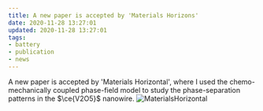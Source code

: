 ```yaml
---
title: A new paper is accepted by 'Materials Horizons'
date: 2020-11-28 13:27:01
updated: 2020-11-28 13:27:01
tags:
- battery
- publication
- news
---
```


A new paper is accepted by 'Materials Horizontal', where I used the chemo-mechanically coupled phase-field model to study the phase-separation patterns in the  $\ce{V2O5}$ nanowire.
![MaterialsHorizontal](/images/MaterialsHorizons-2020.gif)
